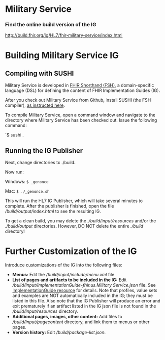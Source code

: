 # Military Service 

### Find the online build version of the IG

http://build.fhir.org/ig/HL7/fhir-military-service/index.html


# Building Military Service IG

## Compiling with SUSHI

Military Service is developed in [FHIR Shorthand (FSH)](http://build.fhir.org/ig/HL7/fhir-shorthand/), a domain-specific language (DSL) for defining the content of FHIR Implementation Guides (IG).

After you check out Military Service from Github, install SUSHI (the FSH compiler), [as instructed here](http://build.fhir.org/ig/HL7/fhir-shorthand/sushi.html). 

To compile Military Service, open a command window and navigate to the directory where Military Service has been checked out. Issue the following command:

`$ sushi .

## Running the IG Publisher

Next, change directories to ./build. 

Now run:

Windows:   `$ _genonce`

Mac:   `$ ./_genonce.sh`

This will run the HL7 IG Publisher, which will take several minutes to complete. After the publisher is finished, open the file _/build/output/index.html_ to see the resulting IG.

To get a clean build, you may delete the _./build/input/resources_ and/or the _./build/output_ directories. However, DO NOT delete the entire _./build_ directory!


# Further Customization of the IG

Introduce customizations of the IG into the following files:

* **Menus:** Edit the _/build/input/include/menu.xml_ file
* **List of pages and artifacts to be included in the IG:** Edit _/build/input/ImplementationGuide-fhir.us.Military Service.json_ file. See [ImplementationGuide resource](https://www.hl7.org/fhir/implementationguide.html) for details. Note that profiles, value sets and examples are NOT automatically included in the IG; they must be listed in this file. Also note that the IG Publisher will produce an error and exit prematurely if an artifact listed in the IG json file is not found in the _/build/input/resources_ directory.
* **Additional pages, images, other content:** Add files to _/build/input/pagecontent_ directory, and link them to menus or other pages.
* **Version history:** Edit _/build/package-list.json_.

